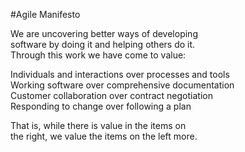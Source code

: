 #Agile Manifesto

We are uncovering better ways of developing  
software by doing it and helping others do it.  
Through this work we have come to value:  

Individuals and interactions over processes and tools  
Working software over comprehensive documentation  
Customer collaboration over contract negotiation  
Responding to change over following a plan  

That is, while there is value in the items on  
the right, we value the items on the left more.  